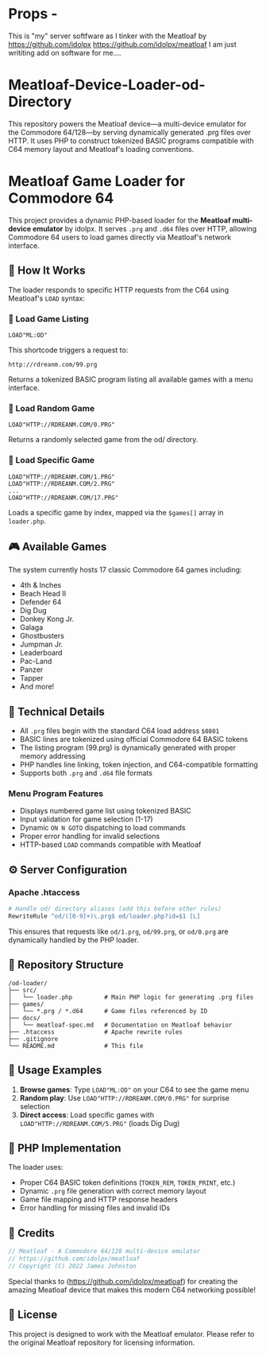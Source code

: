 # Props - 
This is "my" server softfware as I tinker with the Meatloaf by https://github.com/idolpx  https://github.com/idolpx/meatloaf I am just writiting add on software for me....  

# Meatloaf-Device-Loader-od-Directory
This repository powers the Meatloaf device—a multi-device emulator for the Commodore 64/128—by serving dynamically generated .prg files over HTTP. It uses PHP to construct tokenized BASIC programs compatible with C64 memory layout and Meatloaf's loading conventions.

#  Meatloaf Game Loader for Commodore 64

This project provides a dynamic PHP-based loader for the **Meatloaf multi-device emulator** by idolpx. It serves `.prg` and `.d64` files over HTTP, allowing Commodore 64 users to load games directly via Meatloaf's network interface.

## 📡 How It Works

The loader responds to specific HTTP requests from the C64 using Meatloaf's `LOAD` syntax:

### 🔹 Load Game Listing
```basic
LOAD"ML:OD"
```

This shortcode triggers a request to:
```
http://rdreanm.com/99.prg
```
Returns a tokenized BASIC program listing all available games with a menu interface.

### 🔹 Load Random Game
```basic
LOAD"HTTP://RDREANM.COM/0.PRG"
```
Returns a randomly selected game from the od/ directory.

### 🔹 Load Specific Game
```basic
LOAD"HTTP://RDREANM.COM/1.PRG"
LOAD"HTTP://RDREANM.COM/2.PRG"
...
LOAD"HTTP://RDREANM.COM/17.PRG"
```
Loads a specific game by index, mapped via the `$games[]` array in `loader.php`.

## 🎮 Available Games

The system currently hosts 17 classic Commodore 64 games including:
- 4th & Inches
- Beach Head II
- Defender 64
- Dig Dug
- Donkey Kong Jr.
- Galaga
- Ghostbusters
- Jumpman Jr.
- Leaderboard
- Pac-Land
- Panzer
- Tapper
- And more!

## 🧠 Technical Details

- All `.prg` files begin with the standard C64 load address `$0801`
- BASIC lines are tokenized using official Commodore 64 BASIC tokens
- The listing program (99.prg) is dynamically generated with proper memory addressing
- PHP handles line linking, token injection, and C64-compatible formatting
- Supports both `.prg` and `.d64` file formats

### Menu Program Features
- Displays numbered game list using tokenized BASIC
- Input validation for game selection (1-17)
- Dynamic `ON N GOTO` dispatching to load commands
- Proper error handling for invalid selections
- HTTP-based `LOAD` commands compatible with Meatloaf

## ⚙️ Server Configuration

### Apache .htaccess
```apache
# Handle od/ directory aliases (add this before other rules)
RewriteRule ^od/([0-9]+)\.prg$ od/loader.php?id=$1 [L]
```

This ensures that requests like `od/1.prg`, `od/99.prg`, or `od/0.prg` are dynamically handled by the PHP loader.

## 📁 Repository Structure
```
/od-loader/
├── src/
│   └── loader.php         # Main PHP logic for generating .prg files
├── games/
│   └── *.prg / *.d64      # Game files referenced by ID
├── docs/
│   └── meatloaf-spec.md   # Documentation on Meatloaf behavior
├── .htaccess              # Apache rewrite rules
├── .gitignore
└── README.md              # This file
```

## 🚀 Usage Examples

1. **Browse games**: Type `LOAD"ML:OD"` on your C64 to see the game menu
2. **Random play**: Use `LOAD"HTTP://RDREANM.COM/0.PRG"` for surprise selection
3. **Direct access**: Load specific games with `LOAD"HTTP://RDREANM.COM/5.PRG"` (loads Dig Dug)

## 🔧 PHP Implementation

The loader uses:
- Proper C64 BASIC token definitions (`TOKEN_REM`, `TOKEN_PRINT`, etc.)
- Dynamic `.prg` file generation with correct memory layout
- Game file mapping and HTTP response headers
- Error handling for missing files and invalid IDs

## 🙌 Credits

```php
// Meatloaf - A Commodore 64/128 multi-device emulator
// https://github.com/idolpx/meatloaf
// Copyright (C) 2022 James Johnston
```

Special thanks to (https://github.com/idolpx/meatloaf) for creating the amazing Meatloaf device that makes this modern C64 networking possible!

## 📝 License

This project is designed to work with the Meatloaf emulator. Please refer to the original Meatloaf repository for licensing information.
